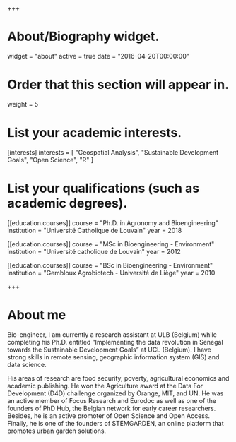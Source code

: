 +++
# About/Biography widget.
widget = "about"
active = true
date = "2016-04-20T00:00:00"

# Order that this section will appear in.
weight = 5

# List your academic interests.
[interests]
  interests = [
    "Geospatial Analysis",
    "Sustainable Development Goals",
    "Open Science",
    "R"
  ]

# List your qualifications (such as academic degrees).
[[education.courses]]
  course = "Ph.D. in Agronomy and Bioengineering"
  institution = "Université Catholique de Louvain"
  year = 2018

[[education.courses]]
  course = "MSc in Bioengineering - Environment"
  institution = "Université catholique de Louvain"
  year = 2012

[[education.courses]]
  course = "BSc in Bioengineering - Environment"
  institution = "Gembloux Agrobiotech - Université de Liège"
  year = 2010
 
+++

# About me

Bio-engineer, I am currently a research assistant at ULB (Belgium) while completing his Ph.D. entitled ”Implementing the data revolution in Senegal towards the Sustainable Development Goals” at UCL (Belgium). I have strong skills in remote sensing, geographic information system (GIS) and data science. 

His areas of research are food security, poverty, agricultural economics and academic publishing. He won the Agriculture award at the Data For Development (D4D) challenge organized by Orange, MIT, and UN. He was an active member of Focus Research and Eurodoc as well as one of the founders of PhD Hub, the Belgian network for early career researchers. Besides, he is an active promoter of Open Science and Open Access. Finally, he is one of the founders of STEMGARDEN, an online platform that promotes urban garden solutions.
